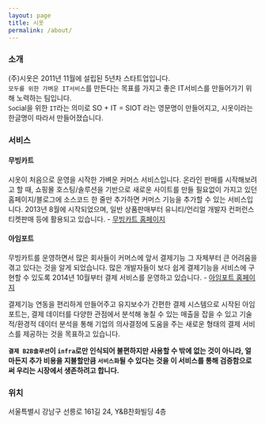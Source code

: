 ```yaml
---
layout: page
title: 시옷
permalink: /about/
---
```

### 소개
(주)시옷은 2011년 11월에 설립된 5년차 스타트업입니다.  
`모두를 위한 가벼운 IT서비스`를 만든다는 목표를 가지고 좋은 IT서비스를 만들어가기 위해 노력하는 팀입니다.  
`So`cial을 위한 `IT`라는 의미로 SO + IT = SIOT 라는 영문명이 만들어지고, 시옷이라는 한글명이 따라서 만들어졌습니다.  

### 서비스
#### 무빙카트  
시옷이 처음으로 운영을 시작한 가벼운 커머스 서비스입니다. 온라인 판매를 시작해보려고 할 때, 쇼핑몰 호스팅/솔루션을 기반으로 새로운 사이트를 만들 필요없이 가지고 있던 홈페이지/블로그에 소스코드 한 줄만 추가하면 커머스 기능을 추가할 수 있는 서비스입니다. 
2013년 8월에 시작되었으며, 일반 상품판매부터 유니티/언리얼 개발자 컨퍼런스 티켓판매 등에 활용되고 있습니다.  - [무빙카트 홈페이지](http://www.movingcart.kr)  

#### 아임포트
무빙카트를 운영하면서 많은 회사들이 커머스에 앞서 결제기능 그 자체부터 큰 어려움을 겪고 있다는 것을 알게 되었습니다. 많은 개발자들이 보다 쉽게 결제기능을 서비스에 구현할 수 있도록 2014년 10월부터 결제 서비스를 운영하고 있습니다.  - [아임포트 홈페이지](http://www.iamport.kr)  

결제기능 연동을 편리하게 만들어주고 유지보수가 간편한 결제 시스템으로 시작된 아임포트는, 결제 데이터를 다양한 관점에서 분석해 놓칠 수 있는 매출을 잡을 수 있고 기술적/환경적 데이터 분석을 통해 기업의 의사결정에 도움을 주는 새로운 형태의 결제 서비스를 제공하는 것을 목표하고 있습니다.  

**`결제 B2B솔루션`이 `infra`로만 인식되어 불편하지만 사용할 수 밖에 없는 것이 아니라, 얼마든지 추가 비용을 지불할만큼 `서비스화`될 수 있다는 것을 이 서비스를 통해 검증함으로써 우리는 시장에서 생존하려고 합니다.**  

### 위치
서울특별시 강남구 선릉로 161길 24, Y&B찬화빌딩 4층